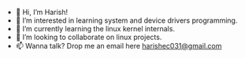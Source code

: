 - 👋 Hi, I’m Harish!
- 👀 I’m interested in learning system and device drivers programming.
- 🌱 I’m currently learning the linux kernel internals.
- 💞️ I’m looking to collaborate on linux projects.
- 📫 Wanna talk? Drop me an email here harishec031@gmail.com

<!---
harish-kumar-97/harish-kumar-97 is a ✨ special ✨ repository because its `README.md` (this file) appears on your GitHub profile.
You can click the Preview link to take a look at your changes.
--->
